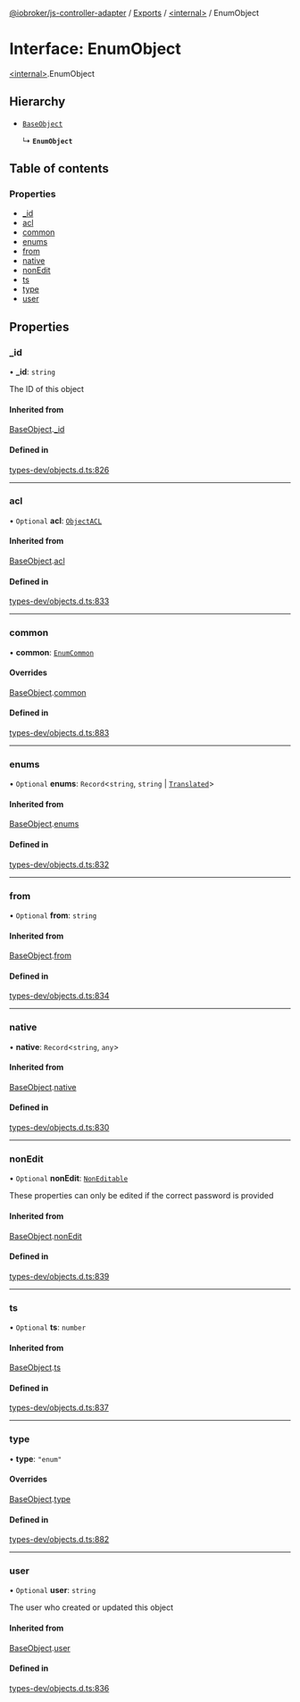 [@iobroker/js-controller-adapter](../README.md) / [Exports](../modules.md) / [\<internal\>](../modules/internal_.md) / EnumObject

# Interface: EnumObject

[\<internal\>](../modules/internal_.md).EnumObject

## Hierarchy

- [`BaseObject`](internal_.BaseObject.md)

  ↳ **`EnumObject`**

## Table of contents

### Properties

- [\_id](internal_.EnumObject.md#_id)
- [acl](internal_.EnumObject.md#acl)
- [common](internal_.EnumObject.md#common)
- [enums](internal_.EnumObject.md#enums)
- [from](internal_.EnumObject.md#from)
- [native](internal_.EnumObject.md#native)
- [nonEdit](internal_.EnumObject.md#nonedit)
- [ts](internal_.EnumObject.md#ts)
- [type](internal_.EnumObject.md#type)
- [user](internal_.EnumObject.md#user)

## Properties

### \_id

• **\_id**: `string`

The ID of this object

#### Inherited from

[BaseObject](internal_.BaseObject.md).[_id](internal_.BaseObject.md#_id)

#### Defined in

[types-dev/objects.d.ts:826](https://github.com/ioBroker/ioBroker.js-controller/blob/70d97db12b1a527812cd28f020b3dec4b1c23b61/packages/types-dev/objects.d.ts#L826)

___

### acl

• `Optional` **acl**: [`ObjectACL`](internal_.ObjectACL.md)

#### Inherited from

[BaseObject](internal_.BaseObject.md).[acl](internal_.BaseObject.md#acl)

#### Defined in

[types-dev/objects.d.ts:833](https://github.com/ioBroker/ioBroker.js-controller/blob/70d97db12b1a527812cd28f020b3dec4b1c23b61/packages/types-dev/objects.d.ts#L833)

___

### common

• **common**: [`EnumCommon`](internal_.EnumCommon.md)

#### Overrides

[BaseObject](internal_.BaseObject.md).[common](internal_.BaseObject.md#common)

#### Defined in

[types-dev/objects.d.ts:883](https://github.com/ioBroker/ioBroker.js-controller/blob/70d97db12b1a527812cd28f020b3dec4b1c23b61/packages/types-dev/objects.d.ts#L883)

___

### enums

• `Optional` **enums**: `Record`\<`string`, `string` \| [`Translated`](../modules/internal_.md#translated)\>

#### Inherited from

[BaseObject](internal_.BaseObject.md).[enums](internal_.BaseObject.md#enums)

#### Defined in

[types-dev/objects.d.ts:832](https://github.com/ioBroker/ioBroker.js-controller/blob/70d97db12b1a527812cd28f020b3dec4b1c23b61/packages/types-dev/objects.d.ts#L832)

___

### from

• `Optional` **from**: `string`

#### Inherited from

[BaseObject](internal_.BaseObject.md).[from](internal_.BaseObject.md#from)

#### Defined in

[types-dev/objects.d.ts:834](https://github.com/ioBroker/ioBroker.js-controller/blob/70d97db12b1a527812cd28f020b3dec4b1c23b61/packages/types-dev/objects.d.ts#L834)

___

### native

• **native**: `Record`\<`string`, `any`\>

#### Inherited from

[BaseObject](internal_.BaseObject.md).[native](internal_.BaseObject.md#native)

#### Defined in

[types-dev/objects.d.ts:830](https://github.com/ioBroker/ioBroker.js-controller/blob/70d97db12b1a527812cd28f020b3dec4b1c23b61/packages/types-dev/objects.d.ts#L830)

___

### nonEdit

• `Optional` **nonEdit**: [`NonEditable`](internal_.NonEditable.md)

These properties can only be edited if the correct password is provided

#### Inherited from

[BaseObject](internal_.BaseObject.md).[nonEdit](internal_.BaseObject.md#nonedit)

#### Defined in

[types-dev/objects.d.ts:839](https://github.com/ioBroker/ioBroker.js-controller/blob/70d97db12b1a527812cd28f020b3dec4b1c23b61/packages/types-dev/objects.d.ts#L839)

___

### ts

• `Optional` **ts**: `number`

#### Inherited from

[BaseObject](internal_.BaseObject.md).[ts](internal_.BaseObject.md#ts)

#### Defined in

[types-dev/objects.d.ts:837](https://github.com/ioBroker/ioBroker.js-controller/blob/70d97db12b1a527812cd28f020b3dec4b1c23b61/packages/types-dev/objects.d.ts#L837)

___

### type

• **type**: ``"enum"``

#### Overrides

[BaseObject](internal_.BaseObject.md).[type](internal_.BaseObject.md#type)

#### Defined in

[types-dev/objects.d.ts:882](https://github.com/ioBroker/ioBroker.js-controller/blob/70d97db12b1a527812cd28f020b3dec4b1c23b61/packages/types-dev/objects.d.ts#L882)

___

### user

• `Optional` **user**: `string`

The user who created or updated this object

#### Inherited from

[BaseObject](internal_.BaseObject.md).[user](internal_.BaseObject.md#user)

#### Defined in

[types-dev/objects.d.ts:836](https://github.com/ioBroker/ioBroker.js-controller/blob/70d97db12b1a527812cd28f020b3dec4b1c23b61/packages/types-dev/objects.d.ts#L836)

